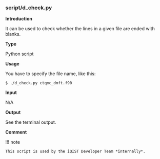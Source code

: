 ### script/d_check.py

**Introduction**

It can be used to check whether the lines in a given file are ended with blanks.

**Type**

Python script

**Usage**

You have to specify the file name, like this:

```
$ ./d_check.py ctqmc_dmft.f90
```

**Input**

N/A

**Output**

See the terminal output.

**Comment**

!!! note

    This script is used by the iQIST Developer Team *internally*.